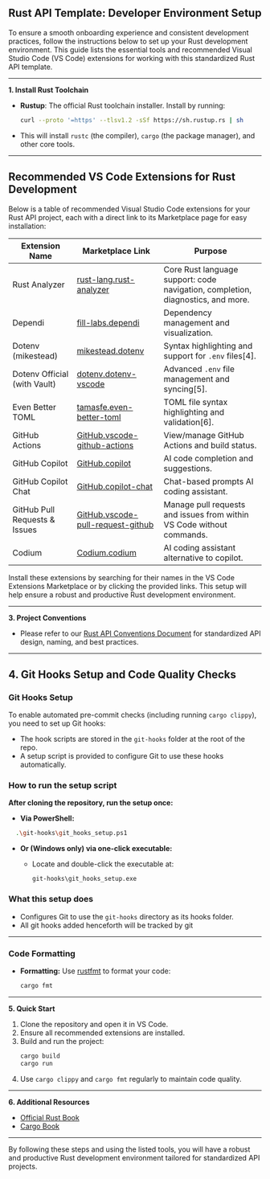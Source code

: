 ## Rust API Template: Developer Environment Setup

To ensure a smooth onboarding experience and consistent development practices, follow the instructions below to set up your Rust development environment. This guide lists the essential tools and recommended Visual Studio Code (VS Code) extensions for working with this standardized Rust API template.

---

**1. Install Rust Toolchain**

- **Rustup**: The official Rust toolchain installer.
  Install by running:
  ```sh
  curl --proto '=https' --tlsv1.2 -sSf https://sh.rustup.rs | sh
  ```
- This will install `rustc` (the compiler), `cargo` (the package manager), and other core tools.

---

## Recommended VS Code Extensions for Rust Development

Below is a table of recommended Visual Studio Code extensions for your Rust API project, each with a direct link to its Marketplace page for easy installation:

| Extension Name                           | Marketplace Link                                                                                      | Purpose                                                                                 |
|------------------------------------------|------------------------------------------------------------------------------------------------------|-----------------------------------------------------------------------------------------|
| Rust Analyzer                           | [rust-lang.rust-analyzer](https://marketplace.visualstudio.com/items?itemName=rust-lang.rust-analyzer)         | Core Rust language support: code navigation, completion, diagnostics, and more. |
| Dependi                                 | [fill-labs.dependi](https://marketplace.visualstudio.com/items?itemName=fill-labs.dependi)                     | Dependency management and visualization.                                                |
| Dotenv (mikestead)                      | [mikestead.dotenv](https://marketplace.visualstudio.com/items?itemName=mikestead.dotenv)                       | Syntax highlighting and support for `.env` files[4].                                    |
| Dotenv Official (with Vault)             | [dotenv.dotenv-vscode](https://marketplace.visualstudio.com/items?itemName=dotenv.dotenv-vscode)                | Advanced `.env` file management and syncing[5].                                         |
| Even Better TOML                        | [tamasfe.even-better-toml](https://marketplace.visualstudio.com/items?itemName=tamasfe.even-better-toml)        | TOML file syntax highlighting and validation[6].                                        |
| GitHub Actions                          | [GitHub.vscode-github-actions](https://marketplace.visualstudio.com/items?itemName=GitHub.vscode-github-actions)| View/manage GitHub Actions and build status.                                            |
| GitHub Copilot                          | [GitHub.copilot](https://marketplace.visualstudio.com/items?itemName=GitHub.copilot)                            | AI code completion and suggestions.                                             |
| GitHub Copilot Chat                     | [GitHub.copilot-chat](https://marketplace.visualstudio.com/items?itemName=GitHub.copilot-chat)                  | Chat-based prompts AI coding assistant.                                                         |
| GitHub Pull Requests & Issues            | [GitHub.vscode-pull-request-github](https://marketplace.visualstudio.com/items?itemName=GitHub.vscode-pull-request-github) | Manage pull requests and issues from within VS Code without commands.                                    |
| Codium                                   | [Codium.codium](https://marketplace.visualstudio.com/items?itemName=Codium.codium)                              | AI coding assistant alternative to copilot.                                                    |

Install these extensions by searching for their names in the VS Code Extensions Marketplace or by clicking the provided links. This setup will help ensure a robust and productive Rust development environment.

---

**3. Project Conventions**

- Please refer to our [Rust API Conventions Document](https://intelliconnectq.sharepoint.com/:w:/r/sites/TechnologyTeam/_layouts/15/Doc2.aspx?action=edit&sourcedoc=%7B688095ad-7aec-46c5-b894-6c6cfce210f2%7D&wdOrigin=TEAMS-MAGLEV.teamsSdk_ns.rwc&wdExp=TEAMS-TREATMENT&wdhostclicktime=1696314299612&web=1) for standardized API design, naming, and best practices.

---

## 4. Git Hooks Setup and Code Quality Checks

### Git Hooks Setup

To enable automated pre-commit checks (including running `cargo clippy`), you need to set up Git hooks:

- The hook scripts are stored in the `git-hooks` folder at the root of the repo.
- A setup script is provided to configure Git to use these hooks automatically.

### How to run the setup script

**After cloning the repository, run the setup once:**

- **Via PowerShell:**

```sh
  .\git-hooks\git_hooks_setup.ps1
```

* **Or (Windows only) via one-click executable:**

  * Locate and double-click the executable at:

    ```
    git-hooks\git_hooks_setup.exe
    ```

### What this setup does

* Configures Git to use the `git-hooks` directory as its hooks folder.
* All git hooks added henceforth will be tracked by git

---

### Code Formatting

* **Formatting:**
  Use [rustfmt](https://github.com/rust-lang/rustfmt) to format your code:

  ```sh
  cargo fmt
  ```

---

**5. Quick Start**

1. Clone the repository and open it in VS Code.
2. Ensure all recommended extensions are installed.
3. Build and run the project:
   ```sh
   cargo build
   cargo run
   ```
4. Use `cargo clippy` and `cargo fmt` regularly to maintain code quality.

---

**6. Additional Resources**

- [Official Rust Book](https://doc.rust-lang.org/book/)
- [Cargo Book](https://doc.rust-lang.org/cargo/)

---

By following these steps and using the listed tools, you will have a robust and productive Rust development environment tailored for standardized API projects.
